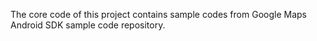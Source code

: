The core code of this project contains sample codes from Google Maps Android SDK sample code repository.
